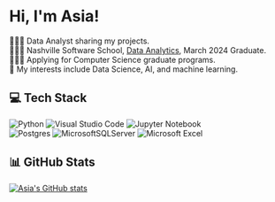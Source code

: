 # Hi, I'm Asia!

👩🏾‍💻 Data Analyst sharing my projects.<br />
👩🏾‍🎓 Nashville Software School, [Data Analytics](https://nashvillesoftwareschool.com/programs/data-analytics-part-time), March 2024 Graduate.<br />
👩🏾‍🎓 Applying for Computer Science graduate programs. <br />
🤔 My interests include Data Science, AI, and machine learning. <br />

## 💻 Tech Stack
<!-- Github Tags from [https://github.com/Ileriayo] (https://github.com/Ileriayo/markdown-badges) -->
![Python](https://img.shields.io/badge/python-3670A0?style=for-the-badge&logo=python&logoColor=ffdd54)
![Visual Studio Code](https://img.shields.io/badge/Visual%20Studio%20Code-0078d7.svg?style=for-the-badge&logo=visual-studio-code&logoColor=white)
![Jupyter Notebook](https://img.shields.io/badge/jupyter-%23FA0F00.svg?style=for-the-badge&logo=jupyter&logoColor=white) <br />
![Postgres](https://img.shields.io/badge/postgres-%23316192.svg?style=for-the-badge&logo=postgresql&logoColor=white)
![MicrosoftSQLServer](https://img.shields.io/badge/Microsoft%20SQL%20Server-CC2927?style=for-the-badge&logo=microsoft%20sql%20server&logoColor=white)
![Microsoft Excel](https://img.shields.io/badge/Microsoft_Excel-217346?style=for-the-badge&logo=microsoft-excel&logoColor=white)

## 📊 GitHub Stats
<!-- Github Stats from [https://github.com/anuraghazra/](https://github.com/anuraghazra/github-readme-stats?tab=readme-ov-file) -->
[![Asia's GitHub stats](https://github-readme-stats.vercel.app/api?username=asiailarkin)](https://github.com/anuraghazra/github-readme-stats)

<!--
**Asiailarkin/asiailarkin** is a ✨ _special_ ✨ repository because its `README.md` (this file) appears on your GitHub profile.

Here are some ideas to get you started:

- 🔭 I’m currently working on ...
- 🌱 I’m currently learning ...
- 👯 I’m looking to collaborate on ...
- 🤔 I’m looking for help with ...
- 💬 Ask me about ...
- 📫 How to reach me: ...
- 😄 Pronouns: ...
- ⚡ Fun fact: ...
-->
